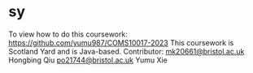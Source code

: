 # sy
To view how to do this coursework: https://github.com/yumu987/COMS10017-2023
This coursework is Scotland Yard and is Java-based.
Contributor: mk20661@bristol.ac.uk Hongbing Qiu po21744@bristol.ac.uk Yumu Xie
